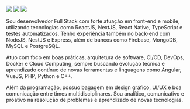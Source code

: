 [<img target="blank" src="https://img.shields.io/badge/twitter-%231DA1F2.svg?&style=for-the-badge&logo=twitter&logoColor=white" />](https://twitter.com/s_igorgoncalves) 
[<img target="blank" src="https://img.shields.io/badge/linkedin-%230077B5.svg?&style=for-the-badge&logo=linkedin&logoColor=white" />](https://www.linkedin.com/in/igords-goncalves/)
[<img target="blank" src = "https://img.shields.io/badge/instagram-%23E4405F.svg?&style=for-the-badge&logo=instagram&logoColor=white">](https://www.instagram.com/ds_igorgoncalves/)

Sou desenvolvedor Full Stack com forte atuação em front-end e mobile, utilizando tecnologias como ReactJS, NextJS, React Native, TypeScript e testes automatizados. Tenho experiência também no back-end com NodeJS, NestJS e Express, além de bancos como Firebase, MongoDB, MySQL e PostgreSQL.

Atuo com foco em boas práticas, arquitetura de software, CI/CD, DevOps, Docker e Cloud Computing, sempre buscando evolução técnica e aprendizado contínuo de novas ferramentas e linguagens como Angular, VueJS, PHP, Python e C++.

Além da programação, possuo bagagem em design gráfico, UI/UX e boa comunicação entre times multidisciplinares. Sou analítico, comunicativo e proativo na resolução de problemas e aprendizado de novas tecnologias.
